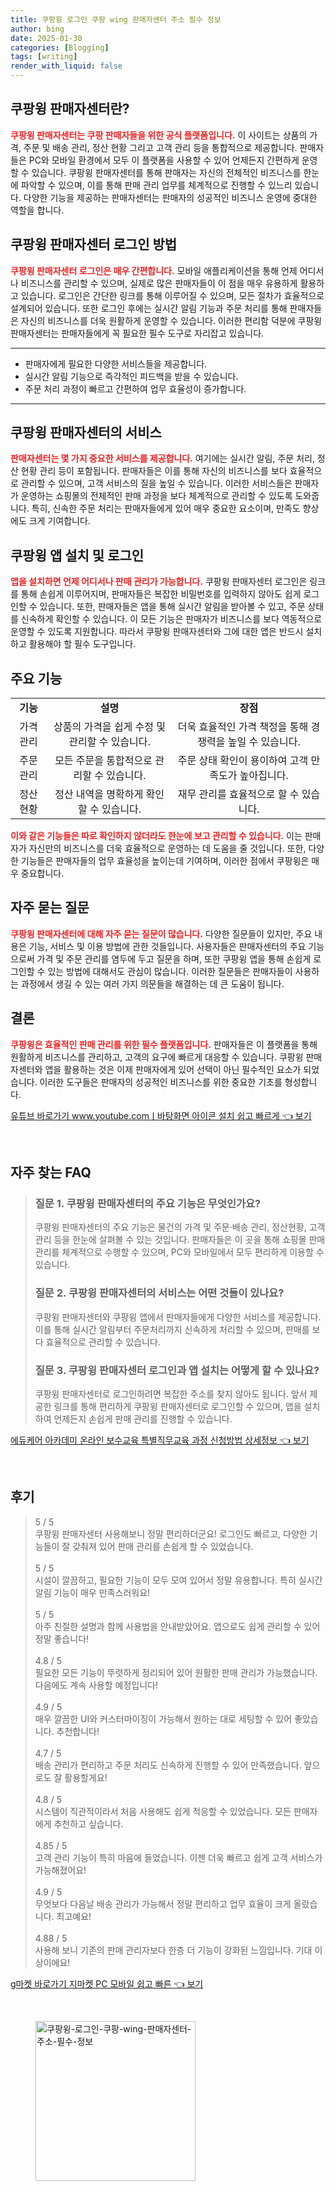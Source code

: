 ```yaml
---
title: 쿠팡윙 로그인 쿠팡 wing 판매자센터 주소 필수 정보
author: bing
date: 2025-01-30
categories: [Blogging]
tags: [writing]
render_with_liquid: false
---
```



<h2 id='쿠팡윙_판매자센터란'>쿠팡윙 판매자센터란?</h2>

<p><b><span style="color: #ee2323;">쿠팡윙 판매자센터는 쿠팡 판매자들을 위한 공식 플랫폼입니다.</span></b> 이 사이트는 상품의 가격, 주문 및 배송 관리, 정산 현황 그리고 고객 관리 등을 통합적으로 제공합니다. 판매자들은 PC와 모바일 환경에서 모두 이 플랫폼을 사용할 수 있어 언제든지 간편하게 운영할 수 있습니다. 쿠팡윙 판매자센터를 통해 판매자는 자신의 전체적인 비즈니스를 한눈에 파악할 수 있으며, 이를 통해 판매 관리 업무를 체계적으로 진행할 수 있느리 있습니다. 다양한 기능을 제공하는 판매자센터는 판매자의 성공적인 비즈니스 운영에 중대한 역할을 합니다.</p>

<h2 id='로그인_방법'>쿠팡윙 판매자센터 로그인 방법</h2>

<p><b><span style="color: #ee2323;">쿠팡윙 판매자센터 로그인은 매우 간편합니다.</span></b> 모바일 애플리케이션을 통해 언제 어디서나 비즈니스를 관리할 수 있으며, 실제로 많은 판매자들이 이 점을 매우 유용하게 활용하고 있습니다. 로그인은 간단한 링크를 통해 이루어질 수 있으며, 모든 절차가 효율적으로 설계되어 있습니다. 또한 로그인 후에는 실시간 알림 기능과 주문 처리를 통해 판매자들은 자신의 비즈니스를 더욱 원활하게 운영할 수 있습니다. 이러한 편리함 덕분에 쿠팡윙 판매자센터는 판매자들에게 꼭 필요한 필수 도구로 자리잡고 있습니다.</p>

<hr />

<ul>
    <li>판매자에게 필요한 다양한 서비스들을 제공합니다.</li>
    <li>실시간 알림 기능으로 즉각적인 피드백을 받을 수 있습니다.</li>
    <li>주문 처리 과정이 빠르고 간편하여 업무 효율성이 증가합니다.</li>
</ul>

<hr />

<h2 id='쿠팡윙_판매자센터의_서비스'>쿠팡윙 판매자센터의 서비스</h2>

<p><b><span style="color: #ee2323;">판매자센터는 몇 가지 중요한 서비스를 제공합니다.</span></b> 여기에는 실시간 알림, 주문 처리, 정산 현황 관리 등이 포함됩니다. 판매자들은 이를 통해 자신의 비즈니스를 보다 효율적으로 관리할 수 있으며, 고객 서비스의 질을 높일 수 있습니다. 이러한 서비스들은 판매자가 운영하는 쇼핑몰의 전체적인 판매 과정을 보다 체계적으로 관리할 수 있도록 도와줍니다. 특히, 신속한 주문 처리는 판매자들에게 있어 매우 중요한 요소이며, 만족도 향상에도 크게 기여합니다.</p>

<h2 id='쿠팡윙_앱_설치_및_로그인'>쿠팡윙 앱 설치 및 로그인</h2>

<p><b><span style="color: #ee2323;">앱을 설치하면 언제 어디서나 판매 관리가 가능합니다.</span></b> 쿠팡윙 판매자센터 로그인은 링크를 통해 손쉽게 이루어지며, 판매자들은 복잡한 비밀번호를 입력하지 않아도 쉽게 로그인할 수 있습니다. 또한, 판매자들은 앱을 통해 실시간 알림을 받아볼 수 있고, 주문 상태를 신속하게 확인할 수 있습니다. 이 모든 기능은 판매자가 비즈니스를 보다 역동적으로 운영할 수 있도록 지원합니다. 따라서 쿠팡윙 판매자센터와 그에 대한 앱은 반드시 설치하고 활용해야 할 필수 도구입니다.</p>

<h2 id='주요_기능'>주요 기능</h2>

<table>
    <tr>
        <td style="text-align: center; height: 17px;"><b>기능</b></td>
        <td style="text-align: center; height: 17px;"><b>설명</b></td>
        <td style="text-align: center; height: 17px;"><b>장점</b></td>
    </tr>
    <tr>
        <td style="text-align: center; height: 17px;">가격 관리</td>
        <td style="text-align: center; height: 17px;">상품의 가격을 쉽게 수정 및 관리할 수 있습니다.</td>
        <td style="text-align: center; height: 17px;">더욱 효율적인 가격 책정을 통해 경쟁력을 높일 수 있습니다.</td>
    </tr>
    <tr>
        <td style="text-align: center; height: 17px;">주문 관리</td>
        <td style="text-align: center; height: 17px;">모든 주문을 통합적으로 관리할 수 있습니다.</td>
        <td style="text-align: center; height: 17px;">주문 상태 확인이 용이하여 고객 만족도가 높아집니다.</td>
    </tr>
    <tr>
        <td style="text-align: center; height: 17px;">정산 현황</td>
        <td style="text-align: center; height: 17px;">정산 내역을 명확하게 확인할 수 있습니다.</td>
        <td style="text-align: center; height: 17px;">재무 관리를 효율적으로 할 수 있습니다.</td>
    </tr>
</table>

<p><b><span style="color: #ee2323;">이와 같은 기능들은 따로 확인하지 않더라도 한눈에 보고 관리할 수 있습니다.</span></b> 이는 판매자가 자신만의 비즈니스를 더욱 효율적으로 운영하는 데 도움을 줄 것입니다. 또한, 다양한 기능들은 판매자들의 업무 효율성을 높이는데 기여하며, 이러한 점에서 쿠팡윙은 매우 중요합니다.</p>

<h2 id='자주_묻는_질문'>자주 묻는 질문</h2>

<p><b><span style="color: #ee2323;">쿠팡윙 판매자센터에 대해 자주 묻는 질문이 많습니다.</span></b> 다양한 질문들이 있지만, 주요 내용은 기능, 서비스 및 이용 방법에 관한 것들입니다. 사용자들은 판매자센터의 주요 기능으로써 가격 및 주문 관리를 염두에 두고 질문을 하며, 또한 쿠팡윙 앱을 통해 손쉽게 로그인할 수 있는 방법에 대해서도 관심이 많습니다. 이러한 질문들은 판매자들이 사용하는 과정에서 생길 수 있는 여러 가지 의문들을 해결하는 데 큰 도움이 됩니다.</p>

<h2 id='결론'>결론</h2>

<p><b><span style="color: #ee2323;">쿠팡윙은 효율적인 판매 관리를 위한 필수 플랫폼입니다.</span></b> 판매자들은 이 플랫폼을 통해 원활하게 비즈니스를 관리하고, 고객의 요구에 빠르게 대응할 수 있습니다. 쿠팡윙 판매자센터와 앱을 활용하는 것은 이제 판매자에게 있어 선택이 아닌 필수적인 요소가 되었습니다. 이러한 도구들은 판매자의 성공적인 비즈니스를 위한 중요한 기초를 형성합니다.</p>


<p><a class="click-button" title="유튜브 바로가기 www.youtube.comㅣ바탕화면 아이콘 설치 쉽고 빠르게" href="https://purplelist.github.io/posts/%EC%9C%A0%ED%8A%9C%EB%B8%8C-%EB%B0%94%EB%A1%9C%EA%B0%80%EA%B8%B0-www.youtube.com%E3%85%A3%EB%B0%94%ED%83%95%ED%99%94%EB%A9%B4-%EC%95%84%EC%9D%B4%EC%BD%98-%EC%84%A4%EC%B9%98-%EC%89%BD%EA%B3%A0-%EB%B9%A0%EB%A5%B4%EA%B2%8C/" rel="dofollow">유튜브 바로가기 www.youtube.comㅣ바탕화면 아이콘 설치 쉽고 빠르게 👈 보기</a></p><br>
<h2 id='자주_찾는_FAQ'>자주 찾는 FAQ</h2>
<div itemscope="" itemtype="https://schema.org/FAQPage"> 
<blockquote> 
<div itemscope="" itemprop="mainEntity" itemtype="https://schema.org/Question"> 
<h3 itemprop="name">질문 1. 쿠팡윙 판매자센터의 주요 기능은 무엇인가요?</h3> 
<div itemscope="" itemprop="acceptedAnswer" itemtype="https://schema.org/Answer"> 
<span itemprop="text"> 
<p>쿠팡윙 판매자센터의 주요 기능은 물건의 가격 및 주문·배송 관리, 정산현황, 고객관리 등을 한눈에 살펴볼 수 있는 것입니다. 판매자들은 이 곳을 통해 쇼핑몰 판매 관리를 체계적으로 수행할 수 있으며, PC와 모바일에서 모두 편리하게 이용할 수 있습니다.</p> 
</span> 
</div> 
</div> 

<div itemscope="" itemprop="mainEntity" itemtype="https://schema.org/Question"> 
<h3 itemprop="name">질문 2. 쿠팡윙 판매자센터의 서비스는 어떤 것들이 있나요?</h3> 
<div itemscope="" itemprop="acceptedAnswer" itemtype="https://schema.org/Answer"> 
<span itemprop="text"> 
<p>쿠팡윙 판매자센터와 쿠팡윙 앱에서 판매자들에게 다양한 서비스를 제공합니다. 이를 통해 실시간 알림부터 주문처리까지 신속하게 처리할 수 있으며, 판매를 보다 효율적으로 관리할 수 있습니다.</p> 
</span> 
</div> 
</div> 

<div itemscope="" itemprop="mainEntity" itemtype="https://schema.org/Question"> 
<h3 itemprop="name">질문 3. 쿠팡윙 판매자센터 로그인과 앱 설치는 어떻게 할 수 있나요?</h3> 
<div itemscope="" itemprop="acceptedAnswer" itemtype="https://schema.org/Answer"> 
<span itemprop="text"> 
<p>쿠팡윙 판매자센터로 로그인하려면 복잡한 주소를 찾지 않아도 됩니다. 앞서 제공한 링크를 통해 편리하게 쿠팡윙 판매자센터로 로그인할 수 있으며, 앱을 설치하여 언제든지 손쉽게 판매 관리를 진행할 수 있습니다.</p> 
</span> 
</div> 
</div> 
</blockquote> 
</div>
<p><a class="click-button" title="에듀케어 아카데미 온라인 보수교육 특별직무교육 과정 신청방법 상세정보" href="https://purplelist.github.io/posts/%EC%97%90%EB%93%80%EC%BC%80%EC%96%B4-%EC%95%84%EC%B9%B4%EB%8D%B0%EB%AF%B8-%EC%98%A8%EB%9D%BC%EC%9D%B8-%EB%B3%B4%EC%88%98%EA%B5%90%EC%9C%A1-%ED%8A%B9%EB%B3%84%EC%A7%81%EB%AC%B4%EA%B5%90%EC%9C%A1-%EA%B3%BC%EC%A0%95-%EC%8B%A0%EC%B2%AD%EB%B0%A9%EB%B2%95-%EC%83%81%EC%84%B8%EC%A0%95%EB%B3%B4/" rel="dofollow">에듀케어 아카데미 온라인 보수교육 특별직무교육 과정 신청방법 상세정보 👈 보기</a></p><br>
<h2 id='후기'>후기</h2>
<div itemscope itemtype="https://schema.org/Product">
  <blockquote>
  <div itemprop="review" itemscope itemtype="https://schema.org/Review">
      <div itemprop="reviewRating" itemscope itemtype="https://schema.org/Rating"> <span itemprop="ratingValue">5</span> / <span itemprop="bestRating">5</span> </div>
      <span itemprop="reviewBody">쿠팡윙 판매자센터 사용해보니 정말 편리하더군요! 로그인도 빠르고, 다양한 기능들이 잘 갖춰져 있어 판매 관리를 손쉽게 할 수 있었습니다.</span>
  </div>
  <br>
  <div itemprop="review" itemscope itemtype="https://schema.org/Review">
      <div itemprop="reviewRating" itemscope itemtype="https://schema.org/Rating"> <span itemprop="ratingValue">5</span> / <span itemprop="bestRating">5</span> </div>
      <span itemprop="reviewBody">시설이 깔끔하고, 필요한 기능이 모두 모여 있어서 정말 유용합니다. 특히 실시간 알림 기능이 매우 만족스러워요!</span>
  </div>
  <br>
  <div itemprop="review" itemscope itemtype="https://schema.org/Review">
      <div itemprop="reviewRating" itemscope itemtype="https://schema.org/Rating"> <span itemprop="ratingValue">5</span> / <span itemprop="bestRating">5</span> </div>
      <span itemprop="reviewBody">아주 친절한 설명과 함께 사용법을 안내받았어요. 앱으로도 쉽게 관리할 수 있어 정말 좋습니다!</span>
  </div>
  <br>
  <div itemprop="review" itemscope itemtype="https://schema.org/Review">
      <div itemprop="reviewRating" itemscope itemtype="https://schema.org/Rating"> <span itemprop="ratingValue">4.8</span> / <span itemprop="bestRating">5</span> </div>
      <span itemprop="reviewBody">필요한 모든 기능이 뚜렷하게 정리되어 있어 원활한 판매 관리가 가능했습니다. 다음에도 계속 사용할 예정입니다!</span>
  </div>
  <br>
  <div itemprop="review" itemscope itemtype="https://schema.org/Review">
      <div itemprop="reviewRating" itemscope itemtype="https://schema.org/Rating"> <span itemprop="ratingValue">4.9</span> / <span itemprop="bestRating">5</span> </div>
      <span itemprop="reviewBody">매우 깔끔한 UI와 커스터마이징이 가능해서 원하는 대로 세팅할 수 있어 좋았습니다. 추천합니다!</span>
  </div>
  <br>
  <div itemprop="review" itemscope itemtype="https://schema.org/Review">
      <div itemprop="reviewRating" itemscope itemtype="https://schema.org/Rating"> <span itemprop="ratingValue">4.7</span> / <span itemprop="bestRating">5</span> </div>
      <span itemprop="reviewBody">배송 관리가 편리하고 주문 처리도 신속하게 진행할 수 있어 만족했습니다. 앞으로도 잘 활용할게요!</span>
  </div>
  <br>
  <div itemprop="review" itemscope itemtype="https://schema.org/Review">
      <div itemprop="reviewRating" itemscope itemtype="https://schema.org/Rating"> <span itemprop="ratingValue">4.8</span> / <span itemprop="bestRating">5</span> </div>
      <span itemprop="reviewBody">시스템이 직관적이라서 처음 사용해도 쉽게 적응할 수 있었습니다. 모든 판매자에게 추천하고 싶습니다.</span>
  </div>
  <br>
  <div itemprop="review" itemscope itemtype="https://schema.org/Review">
      <div itemprop="reviewRating" itemscope itemtype="https://schema.org/Rating"> <span itemprop="ratingValue">4.85</span> / <span itemprop="bestRating">5</span> </div>
      <span itemprop="reviewBody">고객 관리 기능이 특히 마음에 들었습니다. 이젠 더욱 빠르고 쉽게 고객 서비스가 가능해졌어요!</span>
  </div>
  <br>
  <div itemprop="review" itemscope itemtype="https://schema.org/Review">
      <div itemprop="reviewRating" itemscope itemtype="https://schema.org/Rating"> <span itemprop="ratingValue">4.9</span> / <span itemprop="bestRating">5</span> </div>
      <span itemprop="reviewBody">무엇보다 다음날 배송 관리가 가능해서 정말 편리하고 업무 효율이 크게 올랐습니다. 최고예요!</span>
  </div>
  <br>
  <div itemprop="review" itemscope itemtype="https://schema.org/Review">
      <div itemprop="reviewRating" itemscope itemtype="https://schema.org/Rating"> <span itemprop="ratingValue">4.88</span> / <span itemprop="bestRating">5</span> </div>
      <span itemprop="reviewBody">사용해 보니 기존의 판매 관리자보다 한층 더 기능이 강화된 느낌입니다. 기대 이상이에요!</span>
  </div>
  </blockquote>
</div>
<p><a class="click-button" title="g마켓 바로가기 지마켓 PC 모바일 쉽고 빠른" href="https://purplelist.github.io/posts/g%EB%A7%88%EC%BC%93-%EB%B0%94%EB%A1%9C%EA%B0%80%EA%B8%B0-%EC%A7%80%EB%A7%88%EC%BC%93-PC-%EB%AA%A8%EB%B0%94%EC%9D%BC-%EC%89%BD%EA%B3%A0-%EB%B9%A0%EB%A5%B8/" rel="dofollow">g마켓 바로가기 지마켓 PC 모바일 쉽고 빠른 👈 보기</a></p><br>
<figure class="image"><img src="https://purplelist.github.io/assets/img/thumbnail/쿠팡윙-로그인-쿠팡-wing-판매자센터-주소-필수-정보.webp" alt="쿠팡윙-로그인-쿠팡-wing-판매자센터-주소-필수-정보" width="256" height="256"></figure>